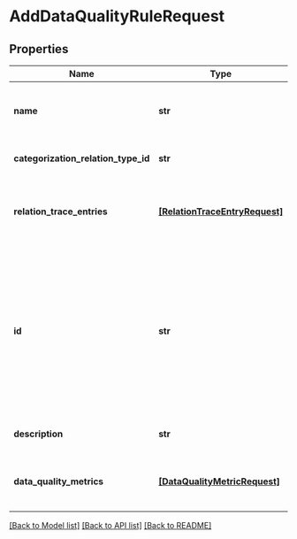 # AddDataQualityRuleRequest

## Properties
Name | Type | Description | Notes
------------ | ------------- | ------------- | -------------
**name** | **str** | The name of the new data quality rule. Should be unique within all data quality rules. | 
**categorization_relation_type_id** | **str** | The ID of the categorization relation type. | 
**relation_trace_entries** | [**[RelationTraceEntryRequest]**](RelationTraceEntryRequest.md) | The list of entries that describes relations along which the data quality result is calculated. | 
**id** | **str** | The ID of the new Data Quality Rule. Should be unique within all data quality rules.&lt;br/&gt;It should have a format of universally unique identifier (UUID) and should not start with&lt;br/&gt;&lt;code&gt;00000000-0000-0000-&lt;/code&gt; which is a reserved prefix. | [optional] 
**description** | **str** | The description of the new data quality rule. | [optional] 
**data_quality_metrics** | [**[DataQualityMetricRequest]**](DataQualityMetricRequest.md) | The Data Quality Metrics that should be assigned to the rule that is going to be created. | [optional] 

[[Back to Model list]](../README.md#documentation-for-models) [[Back to API list]](../README.md#documentation-for-api-endpoints) [[Back to README]](../README.md)


